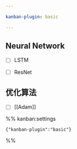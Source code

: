 ```yaml
---

kanban-plugin: basic

---
```


## Neural Network

- [ ] LSTM
- [ ] ResNet


## 优化算法

- [ ] [[Adam]]




%% kanban:settings
```
{"kanban-plugin":"basic"}
```
%%